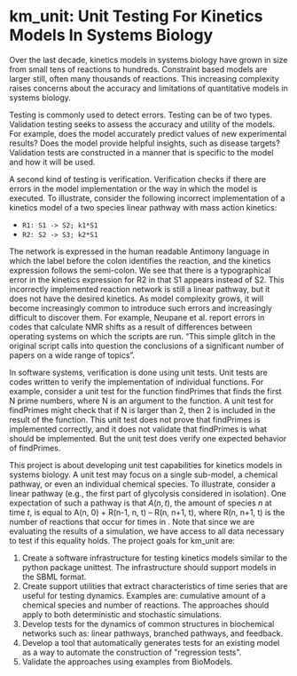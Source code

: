 # km_unit: Unit Testing For Kinetics Models In Systems Biology


Over the last decade, kinetics models in systems biology have grown in size from small tens of reactions to hundreds. Constraint based models are larger still, often many thousands of reactions. This increasing complexity raises concerns about the accuracy and limitations of quantitative models in systems biology.

Testing is commonly used to detect errors. Testing can be of two types. Validation testing seeks to assess the accuracy and utility of the models. For example, does the model accurately predict values of new experimental results? Does the model provide helpful insights, such as disease targets? Validation tests are constructed in a manner that is specific to the model and how it will be used.

A second kind of testing is verification. Verification checks if there are errors in the model implementation or the way in which the model is executed. To illustrate, consider the following incorrect implementation of a kinetics model of a two species linear pathway with mass action kinetics:

- ``R1: S1 -> S2; k1*S1``
- ``R2: S2 -> S3; k2*S1``

The network is expressed in the human readable Antimony language in which the label before the colon identifies the reaction, and the kinetics expression follows the semi-colon. We see that there is a typographical error in the kinetics expression for R2 in that S1 appears instead of S2. This incorrectly implemented reaction network is still a linear pathway, but it does not have the desired kinetics. As model complexity grows, it will become increasingly common to introduce such errors and increasingly difficult to discover them. For example, Neupane et al. report errors in codes that calculate NMR shifts as a result  of differences between operating systems on which the scripts are run. “This simple glitch in the original script calls into question the conclusions of a significant number of papers on a wide range of topics”.

In software systems, verification is done using unit tests. Unit tests are codes written to verify the implementation of individual functions. For example, consider a unit test for the function findPrimes that finds the first N prime numbers, where N is an argument to the function. A unit test for findPrimes might check that if  N is larger than 2, then 2 is included in the result of the function. This unit test does not prove that findPrimes is implemented correctly, and it does not validate that findPrimes is what should be implemented. But the unit test does verify one expected behavior of findPrimes.

This project is about developing unit test capabilities for kinetics models in systems biology. A unit test may focus on a single sub-model, a chemical pathway, or even an individual chemical species. To illustrate, consider a linear pathway (e.g., the first part of glycolysis considered in isolation). One expectation of such a pathway is that $A(n,t)$, the amount of species $n$ at time $t$, is equal to A(n, 0) + R(n-1, n, t) – R(n, n+1, t), where R(n, n+1, t) is the number of reactions that occur for times in . Note that since we are evaluating the results of a simulation, we have access to all data necessary to test if this equality holds.
The project goals for km_unit are:

1.	Create a software infrastructure for testing kinetics models similar to the python package unittest. The infrastructure should support models in the SBML format.
2.	Create support utilities that extract characteristics of time series that are useful for testing dynamics. Examples are: cumulative amount of a chemical species and number of reactions. The approaches should apply to both deterministic and stochastic simulations.
3.	Develop tests for the dynamics of common structures in biochemical networks such as: linear pathways, branched pathways, and feedback.
4.	Develop a tool that automatically generates tests for an existing model as a way to automate the construction of "regression tests".
5.	Validate the approaches using examples from BioModels.


